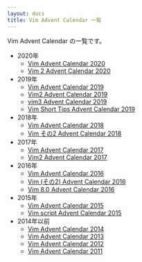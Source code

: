 ```yaml
---
layout: docs
title: Vim Advent Calendar 一覧
---
```


Vim Advent Calendar の一覧です。

* 2020年
  * [Vim Advent Calendar 2020](https://qiita.com/advent-calendar/2020/vim)
  * [Vim 2 Advent Calendar 2020](https://qiita.com/advent-calendar/2020/vim2)
* 2019年
  * [Vim Advent Calendar 2019](https://qiita.com/advent-calendar/2019/vim)
  * [Vim2 Advent Calendar 2019](https://qiita.com/advent-calendar/2019/vim2)
  * [vim3 Advent Calendar 2019](https://qiita.com/advent-calendar/2019/vim3)
  * [Vim Short Tips Advent Calendar 2019](https://qiita.com/advent-calendar/2019/vim-short-tips)
* 2018年
  * [Vim Advent Calendar 2018](https://qiita.com/advent-calendar/2018/vim)
  * [Vim その2 Advent Calendar 2018](https://qiita.com/advent-calendar/2018/vim2)
* 2017年
  * [Vim Advent Calendar 2017](https://qiita.com/advent-calendar/2017/vim)
  * [Vim2 Advent Calendar 2017](https://qiita.com/advent-calendar/2017/vim2)
* 2016年
  * [Vim Advent Calendar 2016](https://qiita.com/advent-calendar/2016/vim)
  * [Vim (その2) Advent Calendar 2016](https://qiita.com/advent-calendar/2016/vim2)
  * [Vim 8.0 Advent Calendar 2016](https://qiita.com/advent-calendar/2016/vim8)
* 2015年
  * [Vim Advent Calendar 2015](https://qiita.com/advent-calendar/2015/vim)
  * [Vim script Advent Calendar 2015](https://qiita.com/advent-calendar/2015/vim-script)
* 2014年以前
  * [Vim Advent Calendar 2014](https://qiita.com/advent-calendar/2014/vim)
  * [Vim Advent Calendar 2013](vac2013.html)
  * [Vim Advent Calendar 2012](vac2012.html)
  * [Vim Advent Calendar 2011](vac2011.html)
